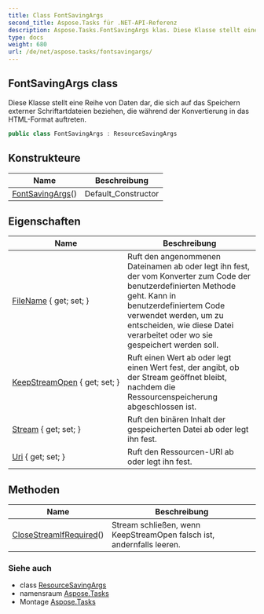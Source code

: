 ```yaml
---
title: Class FontSavingArgs
second_title: Aspose.Tasks für .NET-API-Referenz
description: Aspose.Tasks.FontSavingArgs klas. Diese Klasse stellt eine Reihe von Daten dar die sich auf das Speichern externer Schriftartdateien beziehen die während der Konvertierung in das HTMLFormat auftreten.
type: docs
weight: 680
url: /de/net/aspose.tasks/fontsavingargs/
---
```

## FontSavingArgs class

Diese Klasse stellt eine Reihe von Daten dar, die sich auf das Speichern externer Schriftartdateien beziehen, die während der Konvertierung in das HTML-Format auftreten.

```csharp
public class FontSavingArgs : ResourceSavingArgs
```

## Konstrukteure

| Name | Beschreibung |
| --- | --- |
| [FontSavingArgs](fontsavingargs/)() | Default_Constructor |

## Eigenschaften

| Name | Beschreibung |
| --- | --- |
| [FileName](../../aspose.tasks/resourcesavingargs/filename/) { get; set; } | Ruft den angenommenen Dateinamen ab oder legt ihn fest, der vom Konverter zum Code der benutzerdefinierten Methode geht. Kann in benutzerdefiniertem Code verwendet werden, um zu entscheiden, wie diese Datei verarbeitet oder wo sie gespeichert werden soll. |
| [KeepStreamOpen](../../aspose.tasks/resourcesavingargs/keepstreamopen/) { get; set; } | Ruft einen Wert ab oder legt einen Wert fest, der angibt, ob der Stream geöffnet bleibt, nachdem die Ressourcenspeicherung abgeschlossen ist. |
| [Stream](../../aspose.tasks/resourcesavingargs/stream/) { get; set; } | Ruft den binären Inhalt der gespeicherten Datei ab oder legt ihn fest. |
| [Uri](../../aspose.tasks/resourcesavingargs/uri/) { get; set; } | Ruft den Ressourcen-URI ab oder legt ihn fest. |

## Methoden

| Name | Beschreibung |
| --- | --- |
| [CloseStreamIfRequired](../../aspose.tasks/resourcesavingargs/closestreamifrequired/)() | Stream schließen, wenn KeepStreamOpen falsch ist, andernfalls leeren. |

### Siehe auch

* class [ResourceSavingArgs](../resourcesavingargs/)
* namensraum [Aspose.Tasks](../../aspose.tasks/)
* Montage [Aspose.Tasks](../../)


